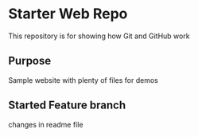 # Starter Web Repo

This repository is for showing how Git and GitHub work

## Purpose

Sample website with plenty of files for demos

## Started Feature branch

changes in readme file
